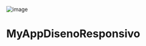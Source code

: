 ![image](https://github.com/DeiverGamboa04/MyAppDisenoResponsivo/assets/135407018/ceba38c4-dda1-485d-bc01-55a6efa8c1ac)
# MyAppDisenoResponsivo

